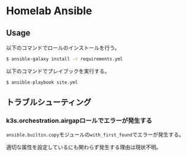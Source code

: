# Homelab Ansible

## Usage

以下のコマンドでロールのインストールを行う。

```bash
$ ansible-galaxy install -r requirements.yml
```

以下のコマンドでプレイブックを実行する。

```bash
$ ansible-playbook site.yml
```

## トラブルシューティング

### k3s.orchestration.airgapロールでエラーが発生する

`ansible.builtin.copy`モジュールの`with_first_found`でエラーが発生する。

適切な属性を設定しているにも関わらず発生する理由は現状不明。
